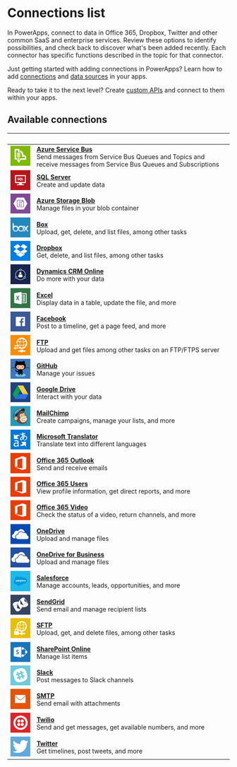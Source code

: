 <properties
	pageTitle="List of connections | Microsoft PowerApps"
	description="Overview of all the available connections you can use to build PowerApps"
	services=""
	suite="powerapps"
	documentationCenter=""
	authors="AFTOwen"
	manager="erikre"
	editor=""
    tags=""/>

<tags
	ms.service="powerapps"
	ms.workload="na"
	ms.tgt_pltfrm="na"
	ms.devlang="na"
	ms.topic="get-started-article"
	ms.date="06/06/2016"
	ms.author="anneta"/>

# Connections list

In PowerApps, connect to data in Office 365, Dropbox, Twitter and other common SaaS and enterprise services. Review these options to identify possibilities, and check back to discover what's been added recently. Each connector has specific functions described in the topic for that connector.

Just getting started with adding connections in PowerApps? Learn how to add [connections](add-manage-connections.md) and [data sources](add-data-connection.md) in your apps.

Ready to take it to the next level? Create [custom APIs](register-custom-api.md) and connect to them within your apps.

## Available connections ##
|&nbsp;|&nbsp;|
|---|---|
| ![API Icon][servicebusicon] | [**Azure Service Bus**][servicebusdoc]<br/>Send messages from Service Bus Queues and Topics and receive messages from Service Bus Queues and Subscriptions |
| ![API Icon][sqlicon] | [**SQL Server**][sqldoc]<br/>Create and update data|
| ![API Icon][blobicon] | [**Azure Storage Blob**][azureblobdoc]<br/>Manage files in your blob container |
| ![API Icon][boxicon] | [**Box**][boxDoc]<br/>Upload, get, delete, and list files, among other tasks|
| ![API Icon][dropboxicon] | [**Dropbox**][dropboxdoc]<br/>Get, delete, and list files, among other tasks |
| ![API Icon][crmonlineicon] | [**Dynamics CRM Online**][crmonlinedoc]<br/>Do more with your data |
| ![API Icon][excelicon] | [**Excel**][exceldoc]<br/>Display data in a table, update the file, and more |
| ![API Icon][facebookicon] | [**Facebook**][facebookdoc]<br/>Post to a timeline, get a page feed, and more|
| ![API Icon][ftpicon] | [**FTP**][ftpdoc]<br/>Upload and get files among other tasks on an FTP/FTPS server |
| ![API Icon][githubicon] | [**GitHub**][githubdoc]<br/>Manage your issues |
| ![API Icon][googledriveicon] | [**Google Drive**][googledrivedoc]<br/>Interact with your data |
| ![API Icon][mailchimpicon] | [**MailChimp**][mailchimpdoc] <br/>Create campaigns, manage your lists, and more |
| ![API Icon][microsofttranslatoricon] | [**Microsoft Translator**][microsofttranslatordoc]<br/>Translate text into different languages |
| ![API Icon][office365icon] | [**Office 365 Outlook**][office365outlookdoc]<br/>Send and receive emails |
| ![API Icon][office365icon] | [**Office 365 Users**][office365usersdoc]<br/>View profile information, get direct reports, and more |
| ![API Icon][office365icon] | [**Office 365 Video**][office365videodoc]<br/>Check the status of a video, return channels, and more |
| ![API Icon][onedriveicon] | [**OneDrive**][onedrivedoc]<br/>Upload and manage files |
| ![API Icon][onedriveforbusinessicon] | [**OneDrive for Business**][onedriveforbusinessdoc]<br/>Upload and manage files |
| ![API Icon][salesforceicon] | [**Salesforce**][salesforcedoc]<br/>Manage accounts, leads, opportunities, and more |
| ![API Icon][sendgridicon] | [**SendGrid**][sendgriddoc]<br/>Send email and manage recipient lists |
| ![API Icon][sftpicon] | [**SFTP**][sftpdoc]<br/>Upload, get, and delete files, among other tasks |
| ![API Icon][sharepointicon] | [**SharePoint Online**][sharepointdoc]<br/>Manage list items |
| ![API Icon][slackicon] | [**Slack**][slackdoc]<br/>Post messages to Slack channels |
| ![API Icon][smtpicon] | [**SMTP**][smtpdoc]<br/>Send email with attachments|
| ![API Icon][twilioicon] | [**Twilio**][twiliodoc]<br/>Send and get messages, get available numbers, and more |
| ![API Icon][twittericon] | [**Twitter**][twitterdoc]<br/>Get timelines, post tweets, and more |

<!--API Documentation-->
[azureblobdoc]: ./connections/connection-azure-blob.md "Connect to Azure blob to manage files in your blob container."
[boxDoc]: ./connections/cloud-storage-blob-connections.md "Connects to Box and display data from an Excel table."
[boxDoc_original]: ./connections/connection-box.md "Connects to Box and can upload, get, delete, list, and more file tasks."
[crmonlinedoc]: ./connections/connection-dynamics-crmonline.md "Connect to Dynamics CRM Online and do more with your CRM Online data."
[dropboxdoc]: ./connections/cloud-storage-blob-connections.md "Connect to Dropbox and display data from an Excel table."
[dropboxdoc_original]: ./connections/connection-dropbox.md "Connect to Dropbox and can get, delete, list, and more file tasks."
[exceldoc]: ./connections/connection-excel.md "Connect to Excel."
[facebookdoc]: ./connections/connection-facebook.md "Connect to Facebook to post to a timeline, get a page feed, and more."
[ftpdoc]: ./connections/connection-ftp.md "Connects to an FTP / FTPS server and do different FTP tasks, including uploading, getting, deleting files, and more."
[googledrivedoc]: ./connections/cloud-storage-blob-connections.md "Connect to GoogleDrive and display data from an Excel table."
[googledrivedoc_original]: ./connections/connection-googledrive.md "Connect to GoogleDrive and interact with your data."
[githubdoc]: ./connections/connection-github.md "Connect to GitHub to manage your issues."
[mailchimpdoc]: ./connections/connection-mailchimp.md "Connect to MailChimp to create new campaigns, manage your lists, and more"
[microsofttranslatordoc]: ./connections/connection-microsoft-translator.md "Connect to Microsoft Translator and translate your text to different languages"
[office365outlookdoc]: ./connections/connection-office365-outlook.md "The Office 365 Connector can send and receive emails, manage your calendar, and manage your contacts using your Office 365 account."
[office365usersdoc]: ./connections/connection-office365-users.md "Connect to Office 365 Users to look up manager information, view profiles, and more"
[office365videodoc]: ./connections/connection-office365-video.md "Connect to Office 365 to check the status of a video, return channels, and more"
[onedrivedoc]: ./connections/cloud-storage-blob-connections.md "Connects to your personal Microsoft OneDrive and display data from an Excel table."
[onedrivedoc_original]: ./connections/connection-onedrive.md "Connects to your personal Microsoft OneDrive and upload, list files, and more."
[onedriveforbusinessdoc]: ./connections/cloud-storage-blob-connections.md "Connects to your Microsoft OneDrive for Business account and display data from an Excel table."
[onedriveforbusinessdoc_original]: ./connections/connection-onedrive-for-business.md "Connects to your Microsoft OneDrive for Business account to upload, list files, and more."
[salesforcedoc]: ./connections/connection-salesforce.md "Connect to your Salesforce account and manage  accounts, opportunities, and more."
[servicebusdoc]: ./connections/connection-azure-servicebus.md "Can send messages from Service Bus Queues and Topics and receive messages from Service Bus Queues and Subscriptions."
[sendgriddoc]: ./connections/connection-sendgrid.md "Connect to SendGrid to send email and manage recipient lists"
[sharepointdoc]: ./connections/connection-sharepoint-online.md "Connects to SharePoint Online to manage documents and list items."
[slackdoc]: ./connections/connection-slack.md "Connect to Slack and post messages to Slack channels."
[sftpdoc]: ./connections/connection-sftp.md "Connects to SFTP and can upload, get, delete files, and more."
[smtpdoc]: ./connections/connection-smtp.md "Connects to a SMTP server and can send email with attachments."
[sqldoc]: ./connections/connection-azure-sqldatabase.md "Connects to Azure SQL Database to create, update entries, and more on an Azure SQL database table."
[twiliodoc]: ./connections/connection-twilio.md "Connects to Twilio and can send and get messages, get available numbers, and more."
[twitterdoc]: ./connections/connection-twitter.md "Connects to Twitter and get timelines, post tweets, and more."
[yammerdoc]: ./connectors-create-api-yammer.md "Connects to Yammer to post messages and get new messages."

<!--Icon references-->
[blobicon]: ./media/connections-list/blobicon.png
[bingsearchicon]: ./media/connections-list/bingsearchicon.png
[boxicon]: ./media/connections-list/boxicon.png
[ftpicon]: ./media/connections-list/ftpicon.png
[crmonlineicon]: ./media/connections-list/dynamicscrmicon.png
[dropboxicon]: ./media/connections-list/dropboxicon.png
[excelicon]: ./media/connections-list/excelicon.png
[facebookicon]: ./media/connections-list/facebookicon.png
[googledriveicon]: ./media/connections-list/googledriveicon.png
[githubicon]: ./media/connections-list/githubicon.png
[mailchimpicon]: ./media/connections-list/mailchimpicon.png
[microsofttranslatoricon]: ./media/connections-list/translatoricon.png
[office365icon]: ./media/connections-list/office365icon.png
[onedriveicon]: ./media/connections-list/onedriveicon.png
[onedriveforbusinessicon]: ./media/connections-list/onedriveforbusinessicon.png
[salesforceicon]: ./media/connections-list/salesforceicon.png
[servicebusicon]: ./media/connections-list/servicebusicon.png
[sendgridicon]: ./media/connections-list/sendgridicon.png
[sftpicon]: ./media/connections-list/sftpicon.png
[sharepointicon]: ./media/connections-list/sharepointicon.png
[slackicon]: ./media/connections-list/slackicon.png
[smtpicon]: ./media/connections-list/smtpicon.png
[sqlicon]: ./media/connections-list/sqlicon.png
[twilioicon]: ./media/connections-list/twilioicon.png
[twittericon]: ./media/connections-list/twittericon.png
[yammericon]: ./media/connections-list/yammericon.png
